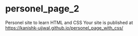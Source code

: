 # personel_page_2
Personel site to learn HTML and CSS
 Your site is published at https://kanishk-ujjwal.github.io/personel_page_with_css/
